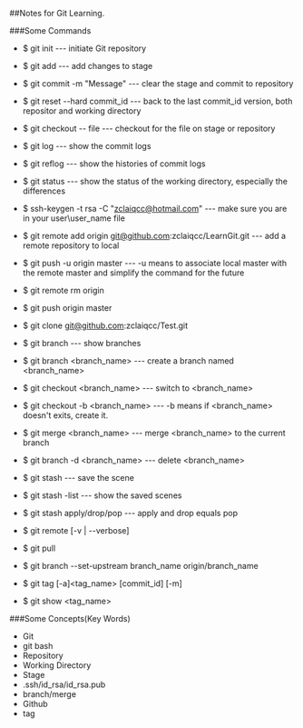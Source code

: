 ##Notes for Git Learning.

###Some Commands
- $ git init --- initiate Git repository
- $ git add --- add changes to stage
- $ git commit -m "Message" --- clear the stage and commit to repository
- $ git reset --hard commit_id --- back to the last commit_id version, both repositor and working directory
- $ git checkout -- file --- checkout for the file on stage or repository
- $ git log --- show the commit logs
- $ git reflog --- show the histories of commit logs
- $ git status --- show the status of the working directory, especially the differences

- $ ssh-keygen -t rsa -C "zclaiqcc@hotmail.com" --- make sure you are in your user\user_name file
- $ git remote add origin<name> git@github.com:zclaiqcc/LearnGit.git --- add a remote repository to local
- $ git push -u origin master --- -u means to associate local master with the remote master and simplify the command for the future
- $ git remote rm origin
- $ git push origin master
- $ git clone git@github.com:zclaiqcc/Test.git

- $ git branch --- show branches
- $ git branch <branch_name> --- create a branch named <branch_name>
- $ git checkout <branch_name> --- switch to <branch_name>
- $ git checkout -b <branch_name> --- -b means if <branch_name> doesn't exits, create it.
- $ git merge <branch_name> --- merge <branch_name> to the current branch
- $ git branch -d <branch_name> --- delete <branch_name>

- $ git stash --- save the scene
- $ git stash -list --- show the saved scenes
- $ git stash apply/drop/pop --- apply and drop equals pop

- $ git remote [-v | --verbose]
- $ git pull
- $ git branch --set-upstream branch_name origin/branch_name

- $ git tag [-a]<tag_name> [commit_id] [-m] <Message>
- $ git show <tag_name>

###Some Concepts(Key Words)
- Git
- git bash
- Repository
- Working Directory
- Stage
- .ssh/id_rsa/id_rsa.pub
- branch/merge
- Github
- tag